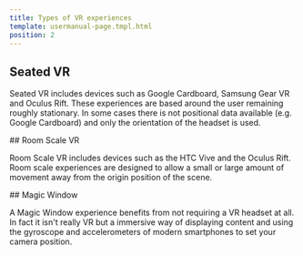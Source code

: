 ```yaml
---
title: Types of VR experiences
template: usermanual-page.tmpl.html
position: 2
---
```


## Seated VR

Seated VR includes devices such as Google Cardboard, Samsung Gear VR and Oculus Rift. These experiences are based around the user remaining roughly stationary. In some cases there is not positional data available (e.g. Google Cardboard) and only the orientation of the headset is used.

## Room Scale VR

Room Scale VR includes devices such as the HTC Vive and the Oculus Rift. Room scale experiences are designed to allow a small or large amount of movement away from the origin position of the scene.

## Magic Window

A Magic Window experience benefits from not requiring a VR headset at all. In fact it isn't really VR but a immersive way of displaying content and using the gyroscope and accelerometers of modern smartphones to set your camera position.
